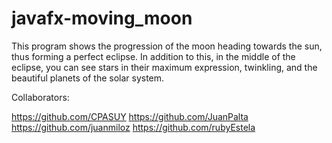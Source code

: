# javafx-moving_moon
This program shows the progression of the moon heading towards the sun, thus forming a perfect eclipse. In addition to this, in the middle of the eclipse, you can see stars in their maximum expression, twinkling, and the beautiful planets of the solar system.

Collaborators:

https://github.com/CPASUY
https://github.com/JuanPalta
https://github.com/juanmiloz
https://github.com/rubyEstela
